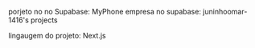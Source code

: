 porjeto no no Supabase: MyPhone
empresa no supabase: juninhoomar-1416's projects

lingaugem do projeto: Next.js
